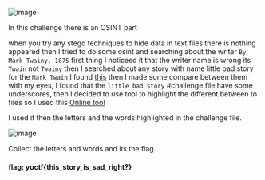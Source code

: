 ![image](https://user-images.githubusercontent.com/95076839/190215188-f7820012-cdc9-40e9-93ab-0714564648c9.png)

In this challenge there is an OSINT part

when you try any stego techniques to hide data in text files there is nothing appeared then I tried to do some osint and searching about the writer ```By Mark Twainy, 1875``` first thing I noticeed it that the writer name is wrong its ```Twain``` not ```Twainy```
then I searched about any story with name little bad story for the ```Mark Twain``` I found <a href="https://www.washburn.edu/sobu/broach/badboy.html">this</a>
then I made some compare between them with my eyes, I found that the ```little bad story``` #challenge file
have some underscores, then I decided to use tool to highlight the different between to files so I used this <a href='https://codebeautify.org/file-diff'>Online tool</a>

I used it then the letters and the words highlighted in the challenge file.

![image](https://user-images.githubusercontent.com/95076839/190216943-e756467d-e6de-4475-8786-0fd1e3e001fd.png)

Collect the letters and words and its the flag.

#### flag: yuctf{this_story_is_sad_right?} 
